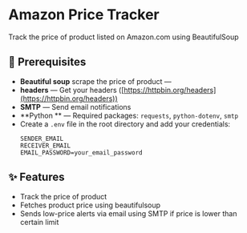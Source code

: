 # Amazon Price Tracker
Track the price of product listed on Amazon.com using BeautifulSoup

## 🔧 Prerequisites
- **Beautiful soup** scrape the price of product —  
- **headers** — Get your headers ([https://httpbin.org/headers](https://httpbin.org/headers))  
- **SMTP** — Send email notifications  
- **Python ** — Required packages: `requests`, `python-dotenv`, `smtp`
- Create a `.env` file in the root directory and add your credentials:
   ```env
   SENDER_EMAIL
   RECEIVER_EMAIL
   EMAIL_PASSWORD=your_email_password
   ```

## ✨ Features
- Track the price of product
- Fetches product price using beautifulsoup
- Sends low-price alerts via email using SMTP if price is lower than certain limit

